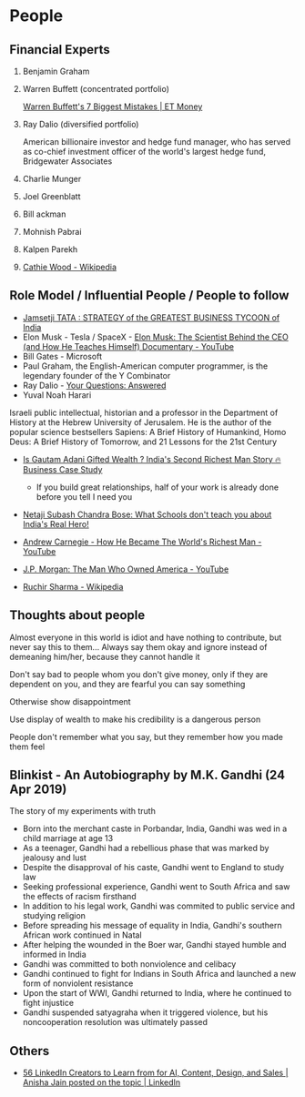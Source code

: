 # People

## Financial Experts

1. Benjamin Graham
2. Warren Buffett (concentrated portfolio)

    [Warren Buffett's 7 Biggest Mistakes | ET Money](https://youtu.be/nV5pUb3eMjQ)

3. Ray Dalio (diversified portfolio)

    American billionaire investor and hedge fund manager, who has served as co-chief investment officer of the world's largest hedge fund, Bridgewater Associates

1. Charlie Munger
2. Joel Greenblatt
3. Bill ackman
4. Mohnish Pabrai
5. Kalpen Parekh
6. [Cathie Wood - Wikipedia](https://en.wikipedia.org/wiki/Cathie_Wood)

## Role Model / Influential People / People to follow

- [Jamsetji TATA : STRATEGY of the GREATEST BUSINESS TYCOON of India](https://www.youtube.com/watch?v=OEB_UviHDq0)
- Elon Musk - Tesla / SpaceX - [Elon Musk: The Scientist Behind the CEO (and How He Teaches Himself) Documentary - YouTube](https://www.youtube.com/watch?v=q-g7BPdSmP4)
- Bill Gates - Microsoft
- Paul Graham, the English-American computer programmer, is the legendary founder of the Y Combinator
- Ray Dalio - [Your Questions: Answered](https://www.linkedin.com/pulse/your-questions-answered-ray-dalio/)
- Yuval Noah Harari

 Israeli public intellectual, historian and a professor in the Department of History at the Hebrew University of Jerusalem. He is the author of the popular science bestsellers Sapiens: A Brief History of Humankind, Homo Deus: A Brief History of Tomorrow, and 21 Lessons for the 21st Century

- [Is Gautam Adani Gifted Wealth ? India's Second Richest Man Story 🔥 Business Case Study](https://youtu.be/Z8yKfenzYRI)
    - If you build great relationships, half of your work is already done before you tell I need you

- [Netaji Subash Chandra Bose: What Schools don't teach you about India's Real Hero!](https://youtu.be/Wf6X-50OQdE)
- [Andrew Carnegie - How He Became The World's Richest Man - YouTube](https://www.youtube.com/watch?v=8aIyHl5qP9I)
- [J.P. Morgan: The Man Who Owned America - YouTube](https://www.youtube.com/watch?v=x1_a20ZDBlU)
- [Ruchir Sharma - Wikipedia](https://en.wikipedia.org/wiki/Ruchir_Sharma)

## Thoughts about people

Almost everyone in this world is idiot and have nothing to contribute, but never say this to them... Always say them okay and ignore instead of demeaning him/her, because they cannot handle it

Don't say bad to people whom you don't give money, only if they are dependent on you, and they are fearful you can say something

Otherwise show disappointment

Use display of wealth to make his credibility is a dangerous person

People don't remember what you say, but they remember how you made them feel

## Blinkist - An Autobiography by M.K. Gandhi (24 Apr 2019)

The story of my experiments with truth

- Born into the merchant caste in Porbandar, India, Gandhi was wed in a child marriage at age 13
- As a teenager, Gandhi had a rebellious phase that was marked by jealousy and lust
- Despite the disapproval of his caste, Gandhi went to England to study law
- Seeking professional experience, Gandhi went to South Africa and saw the effects of racism firsthand
- In addition to his legal work, Gandhi was commited to public service and studying religion
- Before spreading his message of equality in India, Gandhi's southern African work continued in Natal
- After helping the wounded in the Boer war, Gandhi stayed humble and informed in India
- Gandhi was committed to both nonviolence and celibacy
- Gandhi continued to fight for Indians in South Africa and launched a new form of nonviolent resistance
- Upon the start of WWI, Gandhi returned to India, where he continued to fight injustice
- Gandhi suspended satyagraha when it triggered violence, but his noncooperation resolution was ultimately passed

## Others

- [56 LinkedIn Creators to Learn from for AI, Content, Design, and Sales \| Anisha Jain posted on the topic \| LinkedIn](https://www.linkedin.com/posts/theanishajain_linkedin-has-350000000-accounts-here-activity-7367484663768023041-0ZES/)
